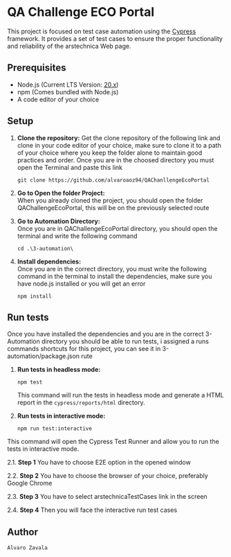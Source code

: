 # QA Challenge ECO Portal

This project is focused on test case automation using the [Cypress](https://www.cypress.io/) framework. It provides a set of test cases to ensure the proper functionality and reliability of the arstechnica Web page.

## Prerequisites

- Node.js (Current LTS Version: [20.x](https://nodejs.org/))
- npm (Comes bundled with Node.js)
- A code editor of your choice

## Setup

1. **Clone the repository:**
Get the clone repository of the following link and clone in your code editor of your choice, make sure to clone it to a path of your choice where you keep the folder alone to maintain good practices and order. Once you are in the choosed directory you must open the Terminal and paste this link
   ```
   git clone https://github.com/alvaroaoz94/QAChanllengeEcoPortal
   
    ```

2. **Go to Open the folder Project:**   
When you already cloned the project, you should open the folder QAChallengeEcoPortal, this will be on the previously selected route

3. **Go to Automation Directory:**   
Once you are in QAChallengeEcoPortal directory, you should open the terminal and write the following command
    ```
    cd .\3-automation\  
    ```

4. **Install dependencies:**   
Once you are in the correct directory, you must write the following command in the terminal to install the dependencies, make sure you have node.js installed or you will get an error
    ```
    npm install
    ```
   

## Run tests
Once you have installed the dependencies and you are in the correct 3-Automation directory you should be able to run tests, i assigned a runs commands shortcuts for this project, you can see it in 3-automation/package.json rute

1. **Run tests in headless mode:**
    ```
    npm test
    ```
    This command will run the tests in headless mode and generate a HTML report in the `cypress/reports/html` directory.


2. **Run tests in interactive mode:**
    ```
    npm run test:interactive
    ```
 This command will open the Cypress Test Runner and allow you to run the tests in interactive mode. 

2.1. **Step 1**
    You have to choose E2E option in the opened window

2.2. **Step 2**
    You have to choose the browser of your choice, preferably Google Chrome

2.3. **Step 3**
    You have to select arstechnicaTestCases link in the screen

2.4. **Step 4**
    Then you will face the interactive run test cases


## Author
    Alvaro Zavala
